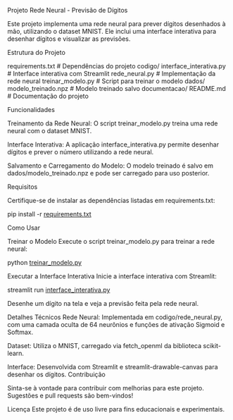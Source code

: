 Projeto Rede Neural - Previsão de Dígitos

Este projeto implementa uma rede neural para prever dígitos desenhados à mão, utilizando o dataset MNIST. Ele inclui uma interface interativa para desenhar dígitos e visualizar as previsões.

Estrutura do Projeto

requirements.txt # Dependências do projeto 
codigo/ interface_interativa.py # Interface interativa com Streamlit 
        rede_neural.py # Implementação da rede neural 
        treinar_modelo.py # Script para treinar o modelo 
dados/ modelo_treinado.npz # Modelo treinado salvo 
documentacao/ README.md # Documentação do projeto

Funcionalidades

Treinamento da Rede Neural: O script treinar_modelo.py treina uma rede neural com o dataset MNIST.

Interface Interativa: A aplicação interface_interativa.py permite desenhar dígitos e prever o número utilizando a rede neural.

Salvamento e Carregamento do Modelo: O modelo treinado é salvo em dados/modelo_treinado.npz e pode ser carregado para uso posterior.

Requisitos

Certifique-se de instalar as dependências listadas em requirements.txt:

pip install -r [requirements.txt](http://_vscodecontentref_/7)

Como Usar

Treinar o Modelo Execute o script treinar_modelo.py para treinar a rede neural:

python [treinar_modelo.py](http://_vscodecontentref_/8)

Executar a Interface Interativa Inicie a interface interativa com Streamlit:

streamlit run [interface_interativa.py](http://_vscodecontentref_/9)

Desenhe um dígito na tela e veja a previsão feita pela rede neural.

Detalhes Técnicos Rede Neural: Implementada em codigo/rede_neural.py, com uma camada oculta de 64 neurônios e funções de ativação Sigmoid e Softmax.

Dataset: Utiliza o MNIST, carregado via fetch_openml da biblioteca scikit-learn.

Interface: Desenvolvida com Streamlit e streamlit-drawable-canvas para desenhar os dígitos. Contribuição

Sinta-se à vontade para contribuir com melhorias para este projeto. Sugestões e pull requests são bem-vindos!

Licença Este projeto é de uso livre para fins educacionais e experimentais.
